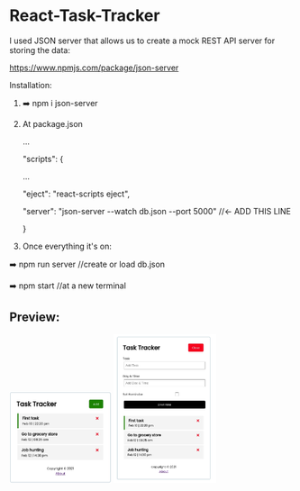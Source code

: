 # React-Task-Tracker

I used JSON server that allows us to create a mock REST API server for storing the data:

https://www.npmjs.com/package/json-server

Installation:

1) ➡️ npm i json-server

2) At package.json

    ...
    
    "scripts": {
    
      ...
      
      "eject": "react-scripts eject",
      
      "server": "json-server --watch db.json --port 5000"	//<- ADD THIS LINE
      
    }

3) Once everything it's on:

  ➡️ npm run server	  //create or load db.json
  
  ➡️ npm start        //at a new terminal

## Preview:

<p float="left">
  <img src="https://github.com/sergiornelas/React-Task-Tracker/blob/main/readme-images/1.jpeg" width="36%" height="36%">
  <img src="https://github.com/sergiornelas/React-Task-Tracker/blob/main/readme-images/2.jpeg" width="36%" height="36%">
</p>
